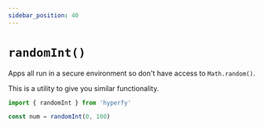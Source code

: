 ```yaml
---
sidebar_position: 40
---
```


# `randomInt()`

Apps all run in a secure environment so don't have access to `Math.random()`.

This is a utility to give you similar functionality.

```jsx
import { randomInt } from 'hyperfy'

const num = randomInt(0, 100)
```
